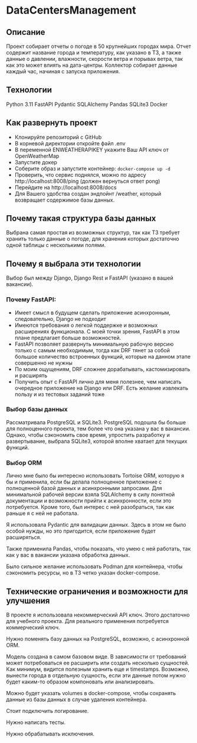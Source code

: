 # DataCentersManagement

## Описание

Проект собирает отчеты о погоде в 50 крупнейших городах мира.
Отчет содержит название города и температуру, как указано в ТЗ, 
а также данные о давлении, влажности, скорости ветра и порывах ветра, так как это может влиять на дата-центры.
Коллектор собирает данные каждый час, начиная с запуска приложения.


## Технологии

Python 3.11
FastAPI
Pydantic
SQLAlchemy
Pandas
SQLite3
Docker

## Как развернуть проект

- Клонируйте репозиторий с GitHub
- В корневой директории откройте файл .env
- В переменной ENWEATHERAPIKEY укажите Ваш API ключ от OpenWeatherMap
- Запустите докер 
- Соберите образ и запустите контейнер: ``` docker-compose up -d ```
- Проверить, что сервис поднялся, можно по адресу http://localhost:8008/ping (должен вернуться ответ pong)
- Перейдите на http://localhost:8008/docs
- Для Вашего удобства создан эндпойнт /weather, который возвращает содержимое базы данных.

## Почему такая структура базы данных

Выбрана самая простая из возможных структур, так как ТЗ требует хранить только данные о погоде, для хранения которых достаточно одной таблицы с несколькими полями.

## Почему я выбрала эти технологии

Выбор был между Django, Django Rest и FastAPI (указано в вашей вакансии).
### Почему FastAPI: 

- Имеет смысл в будущем сделать приложение асинхронным, следовательно, Django не подходит
- Имеются требования о легкой поддержке и возможных расширениях функционала. С моей точки зрения, FastAPI в этом плане предлагает больше возможностей.
- FastAPI позволяет развернуть минимальную рабочую версию только с самым необходимым, тогда как DRF тянет за собой большое количество встроенных функций,
которые на данном этапе совершенно не нужны
- По моим ощущениям, DRF сложнее дорабатывать, кастомизировать и расширять
- Получить опыт с FastAPI лично для меня полезнее, чем написать очередное приложение на Django или DRF. Есть желание извлекать пользу и из тестовых заданий тоже

### Выбор базы данных

Рассматривала PostgreSQL и SQLite3. PostgreSQL подошла бы больше для полноценного проекта, тем более что она указана у вас в вакансии.
Однако, чтобы сэкономить свое время, упростить разработку и развертывание, выбрала SQLite3, которой вполне хватает для текущих функций.

### Выбор ORM

Лично мне было бы интересно использовать Tortoise ORM, которую я бы и применила, если бы делала полноценное приложение с полноценной базой данных и асинхронными запросами.
Для минимальной рабочей версии взяла SQLAlchemy в силу понятной документации и возможности прийти к асинхронности, если это потребуется.
Кроме того, был интерес с ней разобраться, так как раньше я с ней не работала.

Я использовала Pydantic для валидации данных. Здесь в этом не было особой нужды, но это пригодится, если приложение будет расширяться.

Также применила Pandas, чтобы показать, что умею с ней работать, так как у вас в вакансии указана обработка данных.

Было сильное желание использовать Podman для контейнера, чтобы сэкономить ресурсы, но в ТЗ четко указан docker-compose.



## Технические ограничения и возможности для улучшения

В проекте я использовала некоммерческий API ключ. Этого достаточно для учебного проекта. 
Для реального применения потребуется коммерческий ключ.

Нужно поменять базу данных на PostgreSQL, возможно, c асинхронной ORM.

Модель создана в самом базовом виде. В зависимости от требований может потребоваться ее расширить или создать несколько сущностей.
Как минимум, видится полезным хранить еще и timestamps. Возможно, вынести города в отдельную сущность, если эти данные потом 
нужно будет каким-то образом компоновать или анализировать.

Можно будет указать volumes в docker-compose, чтобы сохранять данные из базы данных в случае удаления контейнера.

Стоит подключить логирование.

Нужно написать тесты.

Нужно обрабатывать исключения.